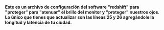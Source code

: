 **Este es un archivo de configuración del software "redshift" para "proteger" para "atenuar" el brillo del monitor y "proteger" nuestros ojos. Lo único que tienes que actualizar son las líneas 25 y 26 agregándole la longitud y latencia de tu ciudad.**
